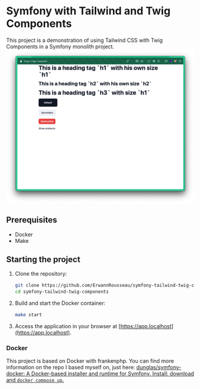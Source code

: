 # Symfony with Tailwind and Twig Components

This project is a demonstration of using Tailwind CSS with Twig Components in a Symfony monolith project.
![alt text](screenshot.png)

## Prerequisites

- Docker
- Make

## Starting the project

1. Clone the repository:

    ```bash
    git clone https://github.com/ErwannRousseau/symfony-tailwind-twig-components
    cd symfony-tailwind-twig-components
    ```

2. Build and start the Docker container:

    ```bash
    make start
    ```

3. Access the application in your browser at [https://app.localhost](https://app.localhost).

### Docker

This project is based on Docker with frankenphp.
You can find more information on the repo I based myself on, just here: [dunglas/symfony-docker: A Docker-based installer and runtime for Symfony. Install: download and `docker compose up`.](https://github.com/dunglas/symfony-docker)
